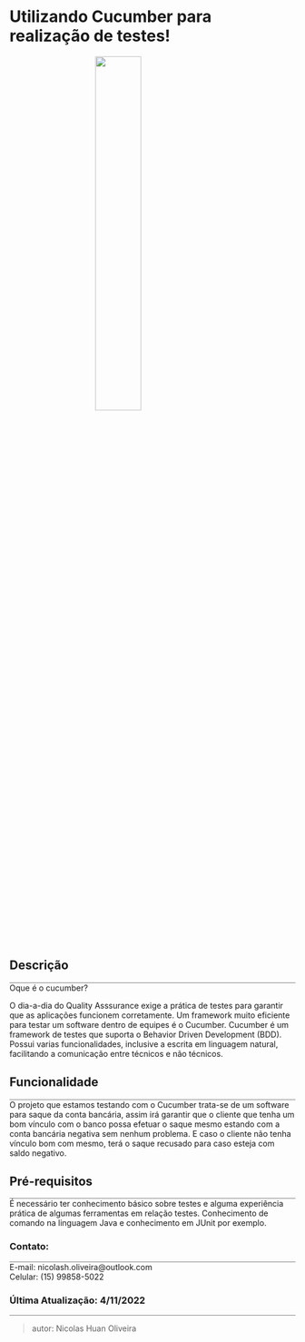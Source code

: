 <h1> Utilizando Cucumber para realização de testes!</h1>
<img src="https://3.bp.blogspot.com/-OnVvuYqDF20/Wd6pYixFIHI/AAAAAAAACf0/to8nw-rvWsQ1ZnsakwS1XzrM1BALFBkfQCLcBGAs/s640/cucumber%2Bjava.PNG" style="width:40%;margin-left:30%;margin-right:30%"></img>

<body>
<h2> Descrição </h2>
<div style="border-bottom: 1px solid grey"></div>
<h>Oque é o cucumber?</h>
<p>O dia-a-dia do Quality Asssurance exige a prática de testes para garantir que as aplicações funcionem corretamente. Um framework muito eficiente para testar um software dentro de equipes é o Cucumber. Cucumber é um framework de testes que suporta o Behavior Driven Development (BDD). Possui varias funcionalidades, inclusive a escrita em linguagem natural, facilitando a comunicação entre técnicos e não técnicos.</p>

<h2> Funcionalidade </h2>
<div style="border-bottom: 1px solid grey"></div>
<span>
O projeto que estamos testando com o Cucumber trata-se de um software para saque da conta bancária, assim irá garantir que o cliente que tenha um bom vínculo com o banco possa efetuar o saque mesmo estando com a conta bancária negativa sem nenhum problema. E caso o cliente não tenha vínculo bom com mesmo, terá o saque recusado para caso esteja com saldo negativo.
</span>

 
<h2>Pré-requisitos</h2>
<div style="border-bottom: 1px solid grey"></div>
<span>É necessário ter conhecimento básico sobre testes e alguma experiência prática de algumas ferramentas em relação testes. Conhecimento de comando na linguagem Java e conhecimento em JUnit por exemplo.</span>

<h3>Contato:</h3>
<div style="border-bottom: 1px solid grey"></div>
<span>E-mail: nicolash.oliveira@outlook.com</span><br>
<span>Celular: (15) 99858-5022 </span>

</body>
<footer>
 <h3> Última Atualização: 4/11/2022 </h3>
<div style="border-bottom: 1px solid grey"></div>
</footer>
 

 >autor: Nicolas Huan Oliveira

